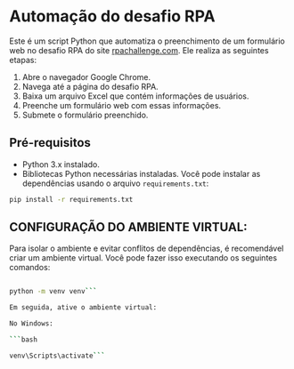 # Automação do desafio RPA

Este é um script Python que automatiza o preenchimento de um formulário web no desafio RPA do site [rpachallenge.com](https://www.rpachallenge.com/). Ele realiza as seguintes etapas:

1. Abre o navegador Google Chrome.
2. Navega até a página do desafio RPA.
3. Baixa um arquivo Excel que contém informações de usuários.
4. Preenche um formulário web com essas informações.
5. Submete o formulário preenchido.

## Pré-requisitos

- Python 3.x instalado.
- Bibliotecas Python necessárias instaladas. Você pode instalar as dependências usando o arquivo `requirements.txt`:

```bash
pip install -r requirements.txt
```


## CONFIGURAÇÃO DO AMBIENTE VIRTUAL:

Para isolar o ambiente e evitar conflitos de dependências, é recomendável criar um ambiente virtual. Você pode fazer isso executando os seguintes comandos:

```bash

python -m venv venv```

Em seguida, ative o ambiente virtual:

No Windows:

```bash

venv\Scripts\activate```


